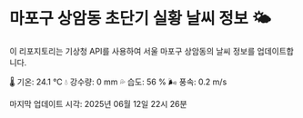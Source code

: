 
# 마포구 상암동 초단기 실황 날씨 정보 🌤️

이 리포지토리는 기상청 API를 사용하여 서울 마포구 상암동의 날씨 정보를 업데이트합니다. 

🌡️ 기온: 24.1 ℃
💧 강수량: 0 mm
💦 습도: 56 %
🌬️ 풍속: 0.2 m/s

마지막 업데이트 시각: 2025년 06월 12일 22시 26분    
